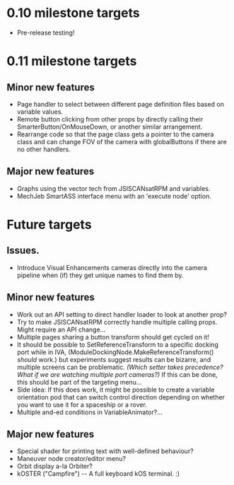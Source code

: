 # 0.10 milestone targets

* Pre-release testing!

# 0.11 milestone targets

## Minor new features

* Page handler to select between different page definition files based on variable values.
* Remote button clicking from other props by directly calling their SmarterButton/OnMouseDown, or another similar arrangement.
* Rearrange code so that the page class gets a pointer to the camera class and can change FOV of the camera with globalButtons if there are no other handlers.

## Major new features

* Graphs using the vector tech from JSISCANsatRPM and variables.
* MechJeb SmartASS interface menu with an 'execute node' option.

# Future targets

## Issues.

* Introduce Visual Enhancements cameras directly into the camera pipeline when (if) they get unique names to find them by.

## Minor new features

* Work out an API setting to direct handler loader to look at another prop?
* Try to make JSISCANsatRPM correctly handle multiple calling props. Might require an API change...
* Multiple pages sharing a button transform should get cycled on it!
* It should be possible to SetReferenceTransform to a specific docking port while in IVA, (ModuleDockingNode.MakeReferenceTransform() *should* work.) but experiments suggest results can be bizarre, and multiple screens can be problematic. *(Which setter takes precedence? What if we are watching multiple port cameras?)* If this can be done, this should be part of the targeting menu...
* Side idea: If this does work, it might be possible to create a variable orientation pod that can switch control direction depending on whether you want to use it for a spaceship or a rover.
* Multiple and-ed conditions in VariableAnimator?...

## Major new features

* Special shader for printing text with well-defined behaviour?
* Maneuver node creator/editor menu?
* Orbit display a-la Orbiter?
* kOSTER ("Campfire") -- A full keyboard kOS terminal. :)
